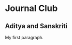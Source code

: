 <!DOCTYPE html>
<html>
<body>

<h1>Journal Club</h1>
<h2>Aditya and Sanskriti</h2>
<p>My first paragraph.</p>

</body>
</html>
